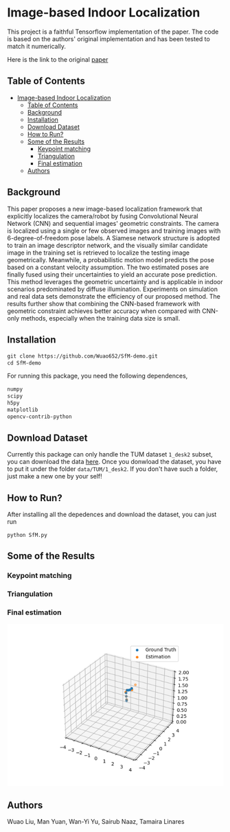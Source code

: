 # Image-based Indoor Localization
This project is a faithful Tensorflow implementation of the paper. The code is based on the authors' original implementation and has been tested to match it numerically.

Here is the link to the original [paper](https://arxiv.org/abs/2201.01408)

## Table of Contents
- [Image-based Indoor Localization](#image-based-indoor-localization)
  - [Table of Contents](#table-of-contents)
  - [Background](#background)
  - [Installation](#installation)
  - [Download Dataset](#download-dataset)
  - [How to Run?](#how-to-run)
  - [Some of the Results](#some-of-the-results)
    - [Keypoint matching](#keypoint-matching)
    - [Triangulation](#triangulation)
    - [Final estimation](#final-estimation)
  - [Authors](#authors)


## Background
This paper proposes a new image-based localization framework that explicitly localizes the camera/robot by fusing Convolutional Neural Network (CNN) and sequential images' geometric constraints. The camera is localized using a single or few observed images and training images with 6-degree-of-freedom pose labels. A Siamese network structure is adopted to train an image descriptor network, and the visually similar candidate image in the training set is retrieved to localize the testing image geometrically. Meanwhile, a probabilistic motion model predicts the pose based on a constant velocity assumption. The two estimated poses are finally fused using their uncertainties to yield an accurate pose prediction. This method leverages the geometric uncertainty and is applicable in indoor scenarios predominated by diffuse illumination. Experiments on simulation and real data sets demonstrate the efficiency of our proposed method. The results further show that combining the CNN-based framework with geometric constraint achieves better accuracy when compared with CNN-only methods, especially when the training data size is small.


## Installation
```
git clone https://github.com/Wuao652/SfM-demo.git
cd SfM-demo
```
For running this package, you need the following dependences,
```
numpy
scipy
h5py
matplotlib
opencv-contrib-python
```

## Download Dataset
Currently this package can only handle the TUM dataset `1_desk2` subset, you can download the data [here](https://vision.in.tum.de/data/datasets/rgbd-dataset/download#freiburg1_desk2).
Once you donwload the dataset, you have to put it under the folder `data/TUM/1_desk2`. If you don't have such a folder, just make a new one by your self!


## How to Run?
After installing all the depedences and download the dataset, you can just run
```
python SfM.py
```

## Some of the Results
### Keypoint matching
### Triangulation
### Final estimation
![](./images/3d_estimation.png)

## Authors
Wuao Liu, Man Yuan, Wan-Yi Yu, Sairub Naaz, Tamaira Linares
